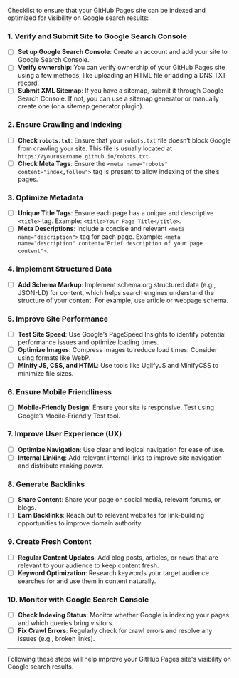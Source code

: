  Checklist to ensure that your GitHub Pages site can be indexed and optimized for visibility on Google search results:

### 1. **Verify and Submit Site to Google Search Console**
   - [ ] **Set up Google Search Console**: Create an account and add your site to Google Search Console.
   - [ ] **Verify ownership**: You can verify ownership of your GitHub Pages site using a few methods, like uploading an HTML file or adding a DNS TXT record.
   - [ ] **Submit XML Sitemap**: If you have a sitemap, submit it through Google Search Console. If not, you can use a sitemap generator or manually create one (or a sitemap generator plugin).

### 2. **Ensure Crawling and Indexing**
   - [ ] **Check `robots.txt`**: Ensure that your `robots.txt` file doesn’t block Google from crawling your site. This file is usually located at `https://yourusername.github.io/robots.txt`.
   - [ ] **Check Meta Tags**: Ensure the `<meta name="robots" content="index,follow">` tag is present to allow indexing of the site’s pages.

### 3. **Optimize Metadata**
   - [ ] **Unique Title Tags**: Ensure each page has a unique and descriptive `<title>` tag. Example: `<title>Your Page Title</title>`.
   - [ ] **Meta Descriptions**: Include a concise and relevant `<meta name="description">` tag for each page. Example: `<meta name="description" content="Brief description of your page content">`.

### 4. **Implement Structured Data**
   - [ ] **Add Schema Markup**: Implement schema.org structured data (e.g., JSON-LD) for content, which helps search engines understand the structure of your content. For example, use article or webpage schema.

### 5. **Improve Site Performance**
   - [ ] **Test Site Speed**: Use Google’s PageSpeed Insights to identify potential performance issues and optimize loading times.
   - [ ] **Optimize Images**: Compress images to reduce load times. Consider using formats like WebP.
   - [ ] **Minify JS, CSS, and HTML**: Use tools like UglifyJS and MinifyCSS to minimize file sizes.

### 6. **Ensure Mobile Friendliness**
   - [ ] **Mobile-Friendly Design**: Ensure your site is responsive. Test using Google’s Mobile-Friendly Test tool.
   
### 7. **Improve User Experience (UX)**
   - [ ] **Optimize Navigation**: Use clear and logical navigation for ease of use.
   - [ ] **Internal Linking**: Add relevant internal links to improve site navigation and distribute ranking power.

### 8. **Generate Backlinks**
   - [ ] **Share Content**: Share your page on social media, relevant forums, or blogs.
   - [ ] **Earn Backlinks**: Reach out to relevant websites for link-building opportunities to improve domain authority.

### 9. **Create Fresh Content**
   - [ ] **Regular Content Updates**: Add blog posts, articles, or news that are relevant to your audience to keep content fresh.
   - [ ] **Keyword Optimization**: Research keywords your target audience searches for and use them in content naturally.

### 10. **Monitor with Google Search Console**
   - [ ] **Check Indexing Status**: Monitor whether Google is indexing your pages and which queries bring visitors.
   - [ ] **Fix Crawl Errors**: Regularly check for crawl errors and resolve any issues (e.g., broken links).

---

Following these steps will help improve your GitHub Pages site's visibility on Google search results. 
